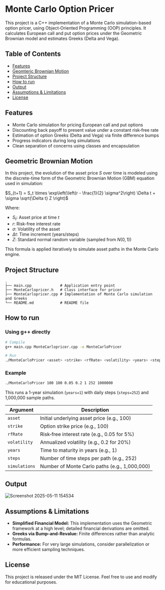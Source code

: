 # Monte Carlo Option Pricer

This project is a C++ implementation of a Monte Carlo simulation-based option pricer, using Object‑Oriented Programming (OOP) principles. It calculates European call and put option prices under the Geometric Brownian model and estimates Greeks (Delta and Vega). 

## Table of Contents

* [Features](#features)
* [Geomteric Brownian Motion](#geometric-brownian-motion)
* [Project Structure](#project-structure)
* [How to run](#how-to-run)
* [Output](#output)
* [Assumptions & Limitations](#assumptions--limitations)
* [License](#license)


## Features

* Monte Carlo simulation for pricing European call and put options
* Discounting back payoff to present value under a constant risk‑free rate
* Estimation of option Greeks (Delta and Vega) via finite difference bumps
* Progress indicators during long simulations
* Clean separation of concerns using classes and encapsulation

## Geometric Brownian Motion

In this project, the evolution of the asset price $S$ over time is modeled using the discrete-time form of the Geometric Brownian Motion (GBM) equation used in simulation:

$S_{t+1} = S_t \times \exp\left(\left(r - \frac{1}{2} \sigma^2\right) \Delta t + \sigma \sqrt{\Delta t} Z \right)$

Where:

* $S_t$: Asset price at time $t$
* $r$: Risk-free interest rate
* $\sigma$: Volatility of the asset
* $\Delta t$: Time increment ($\text{years} / \text{steps}$)
* $Z$: Standard normal random variable (sampled from $N(0, 1)$)

This formula is applied iteratively to simulate asset paths in the Monte Carlo engine.

## Project Structure

```
.
├── main.cpp             # Application entry point
├── MonteCarlopricer.h   # Class interface for pricer
├── MonteCarlopricer.cpp # Implementation of Monte Carlo simulation and Greeks
└── README.md            # README file
```

## How to run

### Using g++ directly

```bash
# Compile
g++ main.cpp MonteCarlopricer.cpp -o MonteCarloPricer

# Run
./MonteCarloPricer <asset> <strike> <rfRate> <volatility> <years> <steps> <simulations>
```

### Example

```bash
./MonteCarloPricer 100 100 0.05 0.2 1 252 1000000
```

This runs a 1-year simulation (`years=1`) with daily steps (`steps=252`) and 1,000,000 sample paths.

| Argument      | Description                                   |
| ------------- | --------------------------------------------- |
| `asset`       | Initial underlying asset price (e.g., 100)    |
| `strike`      | Option strike price (e.g., 100)               |
| `rfRate`      | Risk‑free interest rate (e.g., 0.05 for 5%)   |
| `volatility`  | Annualized volatility (e.g., 0.2 for 20%)     |
| `years`       | Time to maturity in years (e.g., 1)           |
| `steps`       | Number of time steps per path (e.g., 252)     |
| `simulations` | Number of Monte Carlo paths (e.g., 1,000,000) |

## Output

![Screenshot 2025-05-11 154534](https://github.com/user-attachments/assets/5ed15467-b44a-4541-90e5-c22ba01df1ce)

## Assumptions & Limitations

* **Simplified Financial Model:** This implementation uses the Geometric  framework at a high level; detailed financial derivations are omitted.
* **Greeks via Bump-and-Revalue:** Finite differences rather than analytic formulas.
* **Performance:** For very large simulations, consider parallelization or more efficient sampling techniques.

## License

This project is released under the MIT License. Feel free to use and modify for educational purposes.

